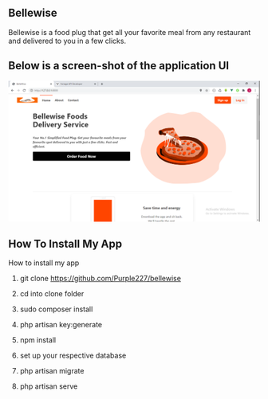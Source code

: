 
##  Bellewise

Bellewise is a food plug that get all your favorite meal from any restaurant and delivered to you in a few clicks.

## Below is a screen-shot of the application UI

![](/public/images/screenshot/Home.png)




## How To Install My App

How to install my app 

1) git clone https://github.com/Purple227/bellewise

2) cd into clone folder

3) sudo composer install

4) php artisan key:generate

5)  npm install

6) set up your respective database

7) php artisan migrate

7) php artisan serve
